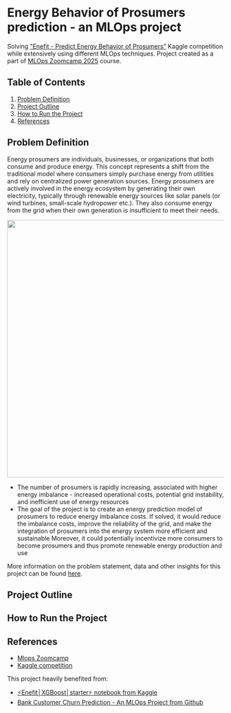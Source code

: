 # Energy Behavior of Prosumers prediction - an MLOps project

Solving ["Enefit - Predict Energy Behavior of Prosumers"](https://www.kaggle.com/c/predict-energy-behavior-of-prosumers) Kaggle competition while extensively using different MLOps techniques. Project created as a part of [MLOps Zoomcamp 2025](https://github.com/DataTalksClub/mlops-zoomcamp) course.

## Table of Contents 
1. [Problem Definition](#problem-defintion)
2. [Project Outline](#project-outline)
3. [How to Run the Project](#how-to-run-the-project)
4. [References](#References)

## Problem Definition

Energy prosumers are individuals, businesses, or organizations that both consume and produce energy. This concept represents a shift from the traditional model where consumers simply purchase energy from utilities and rely on centralized power generation sources. Energy prosumers are actively involved in the energy ecosystem by generating their own electricity, typically through renewable energy sources like solar panels (or wind turbines, small-scale hydropower etc.). They also consume energy from the grid when their own generation is insufficient to meet their needs.

<p align="center">
  <img src="https://www.energy.gov/sites/default/files/styles/full_article_width/public/Prosumer-Blog%20sans%20money-%201200%20x%20630-01_0.png?itok=2a3YSkUb" width=600/>
</p>
    
* The number of prosumers is rapidly increasing, associated with higher energy imbalance - increased operational costs, potential grid instability, and inefficient use of energy resources
* The goal of the project is to create an energy prediction model of prosumers to reduce energy imbalance costs. If solved, it would reduce the imbalance costs, improve the reliability of the grid, and make the integration of prosumers into the energy system more efficient and sustainable Moreover, it could potentially incentivize more consumers to become prosumers and thus promote renewable energy production and use

More information on the problem statement, data and other insights for this project can be found [here](https://www.kaggle.com/c/predict-energy-behavior-of-prosumers).

## Project Outline


## How to Run the Project


## References

- [Mlops Zoomcamp](https://github.com/DataTalksClub/mlops-zoomcamp)
- [Kaggle competition](https://www.kaggle.com/c/predict-energy-behavior-of-prosumers)

This project heavily benefited from:
* [⚡Enefit│XGBoost│starter⚡ notebook from Kaggle](https://www.kaggle.com/code/rafiko1/enefit-xgboost-starter)
* [Bank Customer Churn Prediction - An MLOps Project from Github](https://github.com/Tobi-Ade/mlops_customer_churn_prediction)
